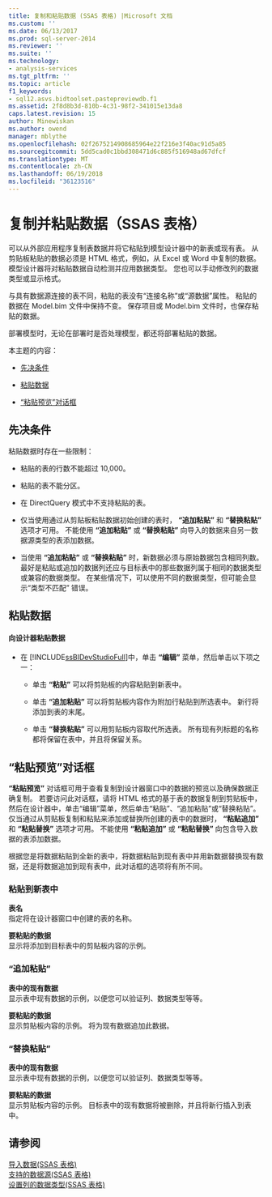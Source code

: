 ```yaml
---
title: 复制和粘贴数据 (SSAS 表格) |Microsoft 文档
ms.custom: ''
ms.date: 06/13/2017
ms.prod: sql-server-2014
ms.reviewer: ''
ms.suite: ''
ms.technology:
- analysis-services
ms.tgt_pltfrm: ''
ms.topic: article
f1_keywords:
- sql12.asvs.bidtoolset.pastepreviewdb.f1
ms.assetid: 2f8d8b3d-810b-4c31-98f2-341015e13da8
caps.latest.revision: 15
author: Minewiskan
ms.author: owend
manager: mblythe
ms.openlocfilehash: 02f2675214908685964e22f216e3f40ac91d5a85
ms.sourcegitcommit: 5dd5cad0c1bbd308471d6c885f516948ad67dfcf
ms.translationtype: MT
ms.contentlocale: zh-CN
ms.lasthandoff: 06/19/2018
ms.locfileid: "36123516"
---
```

# <a name="copy-and-paste-data-ssas-tabular"></a>复制并粘贴数据（SSAS 表格）
  可以从外部应用程序复制表数据并将它粘贴到模型设计器中的新表或现有表。 从剪贴板粘贴的数据必须是 HTML 格式，例如，从 Excel 或 Word 中复制的数据。 模型设计器将对粘贴数据自动检测并应用数据类型。 您也可以手动修改列的数据类型或显示格式。  
  
 与具有数据源连接的表不同，粘贴的表没有“连接名称”或“源数据”属性。 粘贴的数据在 Model.bim 文件中保持不变。 保存项目或 Model.bim 文件时，也保存粘贴的数据。  
  
 部署模型时，无论在部署时是否处理模型，都还将部署粘贴的数据。  
  
 本主题的内容：  
  
-   [先决条件](#bkmk_prerequisites)  
  
-   [粘贴数据](#bkmk_paste_data)  
  
-   [“粘贴预览”对话框](#bkmk_paste_preview)  
  
##  <a name="bkmk_prerequisites"></a> 先决条件  
 粘贴数据时存在一些限制：  
  
-   粘贴的表的行数不能超过 10,000。  
  
-   粘贴的表不能分区。  
  
-   在 DirectQuery 模式中不支持粘贴的表。  
  
-   仅当使用通过从剪贴板粘贴数据初始创建的表时， **“追加粘贴”** 和 **“替换粘贴”** 选项才可用。 不能使用 **“追加粘贴”** 或 **“替换粘贴”** 向导入的数据来自另一数据源类型的表添加数据。  
  
-   当使用 **“追加粘贴”** 或 **“替换粘贴”** 时，新数据必须与原始数据包含相同列数。 最好是粘贴或追加的数据列还应与目标表中的那些数据列属于相同的数据类型或兼容的数据类型。 在某些情况下，可以使用不同的数据类型，但可能会显示“类型不匹配”  错误。  
  
##  <a name="bkmk_paste_data"></a> 粘贴数据  
  
#### <a name="to-paste-data-into-the-designer"></a>向设计器粘贴数据  
  
-   在 [!INCLUDE[ssBIDevStudioFull](../includes/ssbidevstudiofull-md.md)]中，单击 **“编辑”** 菜单，然后单击以下项之一：  
  
    -   单击 **“粘贴”** 可以将剪贴板的内容粘贴到新表中。  
  
    -   单击 **“追加粘贴”** 可以将剪贴板内容作为附加行粘贴到所选表中。 新行将添加到表的末尾。  
  
    -   单击 **“替换粘贴”** 可以用剪贴板内容取代所选表。 所有现有列标题的名称都将保留在表中，并且将保留关系。  
  
##  <a name="bkmk_paste_preview"></a> “粘贴预览”对话框  
 **“粘贴预览”** 对话框可用于查看复制到设计器窗口中的数据的预览以及确保数据正确复制。 若要访问此对话框，请将 HTML 格式的基于表的数据复制到剪贴板中，然后在设计器中，单击“编辑”菜单，然后单击“粘贴”、“追加粘贴”或“替换粘贴”。 仅当通过从剪贴板复制和粘贴来添加或替换所创建的表中的数据时， **“粘贴追加”** 和 **“粘贴替换”** 选项才可用。 不能使用 **“粘贴追加”** 或 **“粘贴替换”** 向包含导入数据的表添加数据。  
  
 根据您是将数据粘贴到全新的表中，将数据粘贴到现有表中并用新数据替换现有数据，还是将数据追加到现有表中，此对话框的选项将有所不同。  
  
### <a name="paste-to-new-table"></a>粘贴到新表中  
 **表名**  
 指定将在设计器窗口中创建的表的名称。  
  
 **要粘贴的数据**  
 显示将添加到目标表中的剪贴板内容的示例。  
  
### <a name="paste-append"></a>“追加粘贴”  
 **表中的现有数据**  
 显示表中现有数据的示例，以便您可以验证列、数据类型等等。  
  
 **要粘贴的数据**  
 显示剪贴板内容的示例。 将为现有数据追加此数据。  
  
### <a name="paste-replace"></a>“替换粘贴”  
 **表中的现有数据**  
 显示表中现有数据的示例，以便您可以验证列、数据类型等等。  
  
 **要粘贴的数据**  
 显示剪贴板内容的示例。 目标表中的现有数据将被删除，并且将新行插入到表中。  
  
## <a name="see-also"></a>请参阅  
 [导入数据&#40;SSAS 表格&#41;](import-data-ssas-tabular.md)   
 [支持的数据源&#40;SSAS 表格&#41;](tabular-models/data-sources-supported-ssas-tabular.md)   
 [设置列的数据类型&#40;SSAS 表格&#41;](tabular-models/set-the-data-type-of-a-column-ssas-tabular.md)  
  
  